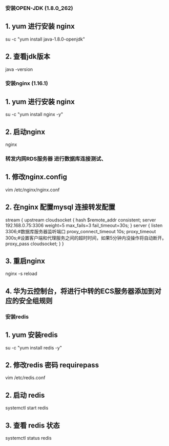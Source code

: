 ### 安装OPEN-JDK  (1.8.0_262)
## 1. yum 进行安装 nginx
su -c "yum install java-1.8.0-openjdk"

## 2. 查看jdk版本
java -version 

### 安装nginx (1.16.1)
## 1. yum 进行安装 nginx 
su -c "yum install  nginx -y"

## 2. 启动nginx
nginx


### 转发内网RDS服务器 进行数据库连接测试、
## 1. 修改nginx.config
vim /etc/nginx/nginx.conf

## 2. 在nginx 配置mysql 连接转发配置
stream {
    upstream cloudsocket {
       hash $remote_addr consistent;
       server 192.168.0.75:3306 weight=5 max_fails=3 fail_timeout=30s;
    }
    server {
       listen 3306;#数据库服务器监听端口
       proxy_connect_timeout 10s;
       proxy_timeout 300s;#设置客户端和代理服务之间的超时时间，如果5分钟内没操作将自动断开。
       proxy_pass cloudsocket;
    }
}

## 3. 重启nginx
nginx -s reload

## 4. 华为云控制台，将进行中转的ECS服务器添加到对应的安全组规则

### 安装redis 
## 1. yum 安装redis
su -c "yum install  redis -y"

## 2. 修改redis 密码 requirepass
vim /etc/redis.conf


## 2. 启动 redis
systemctl start redis
## 3. 查看 redis 状态
systemctl status redis